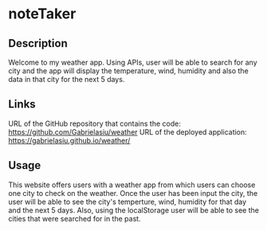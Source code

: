 # noteTaker
## Description

Welcome to my weather app. Using APIs, user will be able to search for any city and the app will display the temperature, wind, humidity and also the data in that city for the next 5 days.

## Links
URL of the GitHub repository that contains the code: https://github.com/Gabrielasiu/weather
URL of the deployed application: https://gabrielasiu.github.io/weather/
## Usage
This website offers users with a weather app from which users can choose one city to check on the weather. Once the user has been input the city, the user will be able to see the city's temperture, wind, humidity for that day and the next 5 days. Also, using the localStorage user will be able to see the cities that were searched for in the past.
